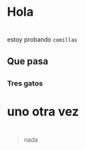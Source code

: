# Hola <h1>

estoy probando
`comillas`

## Que pasa<h2>
### Tres gatos<h3>

# uno otra vez<h1>

>nada

